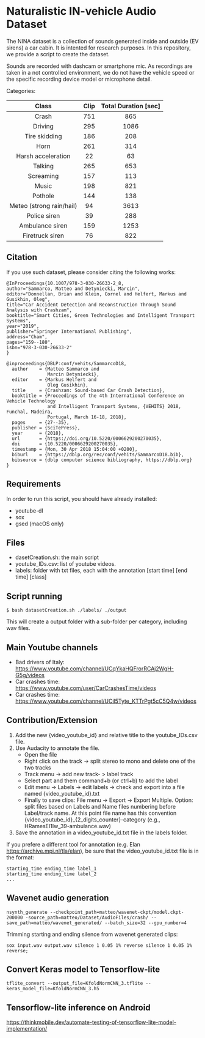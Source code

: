# Naturalistic IN-vehicle Audio Dataset

The NINA dataset is a collection of sounds generated inside and outside (EV sirens) a car cabin. It is intented for research purposes.
In this repository, we provide a script to create the dataset. 

Sounds are recorded with dashcam or smartphone mic. As recordings are taken in a not controlled environment, we do not have the vehicle speed or the specific recording device model or microphone detail.



Categories:

|           Class          | Clip | Total Duration [sec] |
|:------------------------:|:----:|:--------------:|
| Crash                    |  751 |       865      |
| Driving                  |  295 |      1086      |
| Tire skidding            |  186 |       208      |
| Horn                     |  261 |       314      |
| Harsh acceleration       |  22  |       63       |
| Talking                  |  265 |       653      |
| Screaming                |  157 |       113      |
| Music                    |  198 |       821      |
| Pothole                  |  144 |       138      |
| Meteo (strong rain/hail) |  94  |      3613      |
| Police siren             |  39  |       288      |
| Ambulance siren          |  159 |      1253      |
| Firetruck siren          |  76  |       822      |

## Citation

If you use such dataset, please consider citing the following works:

```
@InProceedings{10.1007/978-3-030-26633-2_8,
author="Sammarco, Matteo and Detyniecki, Marcin",
editor="Donnellan, Brian and Klein, Cornel and Helfert, Markus and Gusikhin, Oleg",
title="Car Accident Detection and Reconstruction Through Sound Analysis with Crashzam",
booktitle="Smart Cities, Green Technologies and Intelligent Transport Systems",
year="2019",
publisher="Springer International Publishing",
address="Cham",
pages="159--180",
isbn="978-3-030-26633-2"
}

```

```
@inproceedings{DBLP:conf/vehits/SammarcoD18,
  author    = {Matteo Sammarco and
               Marcin Detyniecki},
  editor    = {Markus Helfert and
               Oleg Gusikhin},
  title     = {Crashzam: Sound-based Car Crash Detection},
  booktitle = {Proceedings of the 4th International Conference on Vehicle Technology
               and Intelligent Transport Systems, {VEHITS} 2018, Funchal, Madeira,
               Portugal, March 16-18, 2018},
  pages     = {27--35},
  publisher = {SciTePress},
  year      = {2018},
  url       = {https://doi.org/10.5220/0006629200270035},
  doi       = {10.5220/0006629200270035},
  timestamp = {Mon, 30 Apr 2018 15:04:00 +0200},
  biburl    = {https://dblp.org/rec/conf/vehits/SammarcoD18.bib},
  bibsource = {dblp computer science bibliography, https://dblp.org}
}
```

## Requirements
In order to run this script, you should have already installed:
- youtube-dl
- sox
- gsed (macOS only)

## Files
- dasetCreation.sh: the main script
- youtube_IDs.csv: list of youtube videos.
- labels: folder with txt files, each with the annotation [start time] [end time] [class] 

## Script running
```
$ bash datasetCreation.sh ./labels/ ./output
```
This will create a output folder with a sub-folder per category, including wav files.

## Main Youtube channels
- Bad drivers of Italy: https://www.youtube.com/channel/UCqYkaHQFrorRCAj2WgH-G5g/videos
- Car crashes time: https://www.youtube.com/user/CarCrashesTime/videos
- Car crashes time: https://www.youtube.com/channel/UCil5Tyte_KTTrPgt5cC5Q4w/videos

## Contribution/Extension

1. Add the new {video_youtube_id} and relative title to the youtube_IDs.csv file.
2. Use Audacity to annotate the file. 
      - Open the file
      - Right click on the track -> split stereo to mono and delete one of the two tracks
      - Track menu -> add new track- > label track
      - Select part and them command+b (or ctrl+b) to add the label
      - Edit menu -> Labels -> edit labels -> check and export into a file named {video_youtube_id}.txt
      - Finally to save clips: File menu -> Export -> Export Multiple. Option: split files based on Labels and Name files numbering before Label/track name. At this point file name has this convention {video_youtube_id}_{2_digits_counter}-category (e.g., HRamesEI1Iw_39-ambulance.wav) 
3. Save the annotation in a video_youtube_id.txt file in the labels folder.

If you prefere a different tool for annotation (e.g. Elan https://archive.mpi.nl/tla/elan), be sure that the video_youtube_id.txt file is in the format:
```
starting_time ending_time label_1
starting_time ending_time label_2
...
```


## Wavenet audio generation

```
nsynth_generate --checkpoint_path=matteo/wavenet-ckpt/model.ckpt-200000 -source_path=matteo/Dataset/AudioFiles/crash/ --save_path=matteo/wavenet_generated/ --batch_size=32 --gpu_number=4
```

Trimming starting and ending silence from wavenet generated clips:

```
sox input.wav output.wav silence 1 0.05 1% reverse silence 1 0.05 1% reverse;
```

## Convert Keras model to Tensorflow-lite
```
tflite_convert --output_file=KfoldNormCNN_3.tflite --keras_model_file=KfoldNormCNN_3.h5
```

## Tensorflow-lite inference on Android
https://thinkmobile.dev/automate-testing-of-tensorflow-lite-model-implementation/

